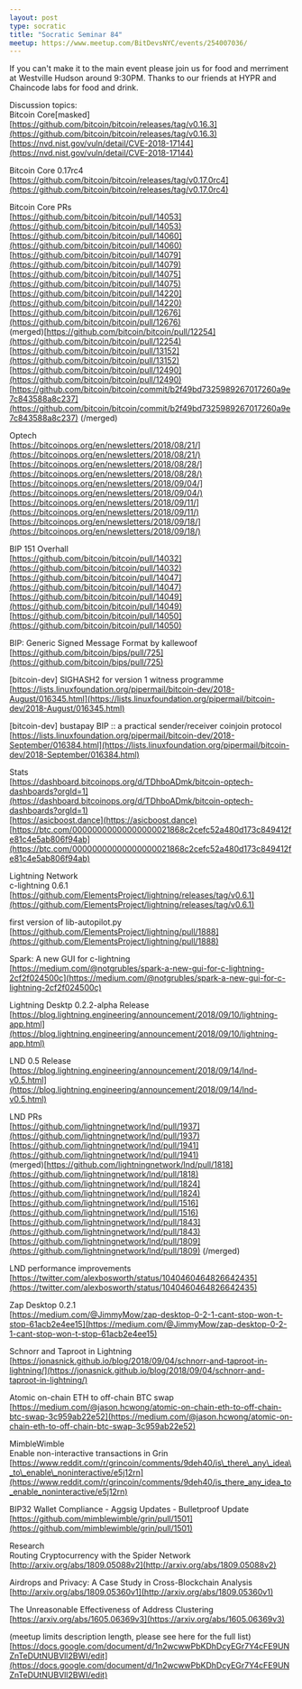 ```yaml
---
layout: post
type: socratic
title: "Socratic Seminar 84"
meetup: https://www.meetup.com/BitDevsNYC/events/254007036/
---
```


If you can't make it to the main event please join us for food and merriment at Westville Hudson around 9:30PM. Thanks to our friends at HYPR and Chaincode labs for food and drink.

Discussion topics:  
Bitcoin Core\[masked\]  
[https://github.com/bitcoin/bitcoin/releases/tag/v0.16.3](https://github.com/bitcoin/bitcoin/releases/tag/v0.16.3)  
[https://nvd.nist.gov/vuln/detail/CVE-2018-17144](https://nvd.nist.gov/vuln/detail/CVE-2018-17144)

Bitcoin Core 0.17rc4  
[https://github.com/bitcoin/bitcoin/releases/tag/v0.17.0rc4](https://github.com/bitcoin/bitcoin/releases/tag/v0.17.0rc4)

Bitcoin Core PRs  
[https://github.com/bitcoin/bitcoin/pull/14053](https://github.com/bitcoin/bitcoin/pull/14053)  
[https://github.com/bitcoin/bitcoin/pull/14060](https://github.com/bitcoin/bitcoin/pull/14060)  
[https://github.com/bitcoin/bitcoin/pull/14079](https://github.com/bitcoin/bitcoin/pull/14079)  
[https://github.com/bitcoin/bitcoin/pull/14075](https://github.com/bitcoin/bitcoin/pull/14075)  
[https://github.com/bitcoin/bitcoin/pull/14220](https://github.com/bitcoin/bitcoin/pull/14220)  
[https://github.com/bitcoin/bitcoin/pull/12676](https://github.com/bitcoin/bitcoin/pull/12676)  
(merged)[https://github.com/bitcoin/bitcoin/pull/12254](https://github.com/bitcoin/bitcoin/pull/12254)  
[https://github.com/bitcoin/bitcoin/pull/13152](https://github.com/bitcoin/bitcoin/pull/13152)  
[https://github.com/bitcoin/bitcoin/pull/12490](https://github.com/bitcoin/bitcoin/pull/12490)  
[https://github.com/bitcoin/bitcoin/commit/b2f49bd7325989267017260a9e7c843588a8c237](https://github.com/bitcoin/bitcoin/commit/b2f49bd7325989267017260a9e7c843588a8c237) (/merged)

Optech  
[https://bitcoinops.org/en/newsletters/2018/08/21/](https://bitcoinops.org/en/newsletters/2018/08/21/)  
[https://bitcoinops.org/en/newsletters/2018/08/28/](https://bitcoinops.org/en/newsletters/2018/08/28/)  
[https://bitcoinops.org/en/newsletters/2018/09/04/](https://bitcoinops.org/en/newsletters/2018/09/04/)  
[https://bitcoinops.org/en/newsletters/2018/09/11/](https://bitcoinops.org/en/newsletters/2018/09/11/)  
[https://bitcoinops.org/en/newsletters/2018/09/18/](https://bitcoinops.org/en/newsletters/2018/09/18/)

BIP 151 Overhall  
[https://github.com/bitcoin/bitcoin/pull/14032](https://github.com/bitcoin/bitcoin/pull/14032)  
[https://github.com/bitcoin/bitcoin/pull/14047](https://github.com/bitcoin/bitcoin/pull/14047)  
[https://github.com/bitcoin/bitcoin/pull/14049](https://github.com/bitcoin/bitcoin/pull/14049)  
[https://github.com/bitcoin/bitcoin/pull/14050](https://github.com/bitcoin/bitcoin/pull/14050)

BIP: Generic Signed Message Format by kallewoof  
[https://github.com/bitcoin/bips/pull/725](https://github.com/bitcoin/bips/pull/725)

\[bitcoin-dev\] SIGHASH2 for version 1 witness programme  
[https://lists.linuxfoundation.org/pipermail/bitcoin-dev/2018-August/016345.html](https://lists.linuxfoundation.org/pipermail/bitcoin-dev/2018-August/016345.html)

\[bitcoin-dev\] bustapay BIP :: a practical sender/receiver coinjoin protocol  
[https://lists.linuxfoundation.org/pipermail/bitcoin-dev/2018-September/016384.html](https://lists.linuxfoundation.org/pipermail/bitcoin-dev/2018-September/016384.html)

Stats  
[https://dashboard.bitcoinops.org/d/TDhboADmk/bitcoin-optech-dashboards?orgId=1](https://dashboard.bitcoinops.org/d/TDhboADmk/bitcoin-optech-dashboards?orgId=1)  
[https://asicboost.dance](https://asicboost.dance)  
[https://btc.com/00000000000000000021868c2cefc52a480d173c849412fe81c4e5ab806f94ab](https://btc.com/00000000000000000021868c2cefc52a480d173c849412fe81c4e5ab806f94ab)

Lightning Network  
c-lightning 0.6.1  
[https://github.com/ElementsProject/lightning/releases/tag/v0.6.1](https://github.com/ElementsProject/lightning/releases/tag/v0.6.1)

first version of lib-autopilot.py  
[https://github.com/ElementsProject/lightning/pull/1888](https://github.com/ElementsProject/lightning/pull/1888)

Spark: A new GUI for c-lightning  
[https://medium.com/@notgrubles/spark-a-new-gui-for-c-lightning-2cf2f024500c](https://medium.com/@notgrubles/spark-a-new-gui-for-c-lightning-2cf2f024500c)

Lightning Desktp 0.2.2-alpha Release  
[https://blog.lightning.engineering/announcement/2018/09/10/lightning-app.html](https://blog.lightning.engineering/announcement/2018/09/10/lightning-app.html)

LND 0.5 Release  
[https://blog.lightning.engineering/announcement/2018/09/14/lnd-v0.5.html](https://blog.lightning.engineering/announcement/2018/09/14/lnd-v0.5.html)

LND PRs  
[https://github.com/lightningnetwork/lnd/pull/1937](https://github.com/lightningnetwork/lnd/pull/1937)  
[https://github.com/lightningnetwork/lnd/pull/1941](https://github.com/lightningnetwork/lnd/pull/1941)  
(merged)[https://github.com/lightningnetwork/lnd/pull/1818](https://github.com/lightningnetwork/lnd/pull/1818)  
[https://github.com/lightningnetwork/lnd/pull/1824](https://github.com/lightningnetwork/lnd/pull/1824)  
[https://github.com/lightningnetwork/lnd/pull/1516](https://github.com/lightningnetwork/lnd/pull/1516)  
[https://github.com/lightningnetwork/lnd/pull/1843](https://github.com/lightningnetwork/lnd/pull/1843)  
[https://github.com/lightningnetwork/lnd/pull/1809](https://github.com/lightningnetwork/lnd/pull/1809) (/merged)

LND performance improvements  
[https://twitter.com/alexbosworth/status/1040460464826642435](https://twitter.com/alexbosworth/status/1040460464826642435)

Zap Desktop 0.2.1  
[https://medium.com/@JimmyMow/zap-desktop-0-2-1-cant-stop-won-t-stop-61acb2e4ee15](https://medium.com/@JimmyMow/zap-desktop-0-2-1-cant-stop-won-t-stop-61acb2e4ee15)

Schnorr and Taproot in Lightning  
[https://jonasnick.github.io/blog/2018/09/04/schnorr-and-taproot-in-lightning/](https://jonasnick.github.io/blog/2018/09/04/schnorr-and-taproot-in-lightning/)

Atomic on-chain ETH to off-chain BTC swap  
[https://medium.com/@jason.hcwong/atomic-on-chain-eth-to-off-chain-btc-swap-3c959ab22e52](https://medium.com/@jason.hcwong/atomic-on-chain-eth-to-off-chain-btc-swap-3c959ab22e52)

MimbleWimble  
Enable non-interactive transactions in Grin  
[https://www.reddit.com/r/grincoin/comments/9deh40/is\_there\_any\_idea\_to\_enable\_noninteractive/e5j12rn](https://www.reddit.com/r/grincoin/comments/9deh40/is_there_any_idea_to_enable_noninteractive/e5j12rn)

BIP32 Wallet Compliance - Aggsig Updates - Bulletproof Update  
[https://github.com/mimblewimble/grin/pull/1501](https://github.com/mimblewimble/grin/pull/1501)

Research  
Routing Cryptocurrency with the Spider Network  
[http://arxiv.org/abs/1809.05088v2](http://arxiv.org/abs/1809.05088v2)

Airdrops and Privacy: A Case Study in Cross-Blockchain Analysis  
[http://arxiv.org/abs/1809.05360v1](http://arxiv.org/abs/1809.05360v1)

The Unreasonable Effectiveness of Address Clustering  
[https://arxiv.org/abs/1605.06369v3](https://arxiv.org/abs/1605.06369v3)

(meetup limits description length, please see here for the full list)  
[https://docs.google.com/document/d/1n2wcwwPbKDhDcyEGr7Y4cFE9UNZnTeDUtNUBVll2BWI/edit](https://docs.google.com/document/d/1n2wcwwPbKDhDcyEGr7Y4cFE9UNZnTeDUtNUBVll2BWI/edit)
